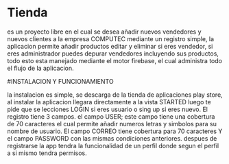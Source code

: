 # Tienda
es un proyecto libre en el cual se desea añadir nuevos vendedores y nuevos clientes a la empresa COMPUTEC mediante un registro simple, la aplicacion permite añadir productos editar y eliminar
si eres vendedor, si eres administrador puedes depurar vendedores incluyendo sus productos, todo esto esta manejado mediante el motor firebase, el cual administra todo el flujo de la aplicacion.


#INSTALACION Y FUNCIONAMIENTO

la instalacion es simple, se descarga de la tienda de aplicaciones play store, al instalar la aplicacion llegara directamente a la vista STARTED luego te pide que se lecciones LOGIN
si eres usuario o sing up si eres nuevo. El registro tiene 3 campos. el campo USER; este campo tiene una cobertura de 70 caracteres el cual permite añadir numeros letras y simbolos para su nombre de usuario.
El campo CORREO tiene cobertura para 70 caracteres Y el campo PASSWORD con las mismas condiciones anteriores.
despues de registrarse la app tendra la funcionalidad de un perfil donde segun el perfil a si mismo tendra permisos.

